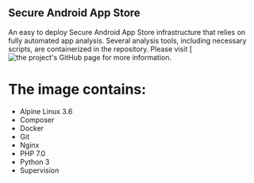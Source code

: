 Secure Android App Store
------------------------

An easy to deploy Secure Android App Store infrastructure that relies on fully automated app analysis. Several analysis tools, including necessary scripts, are containerized in the repository. Please visit [![the project's GitHub page](https://github.com/LedoKun/secure-android-app-store) for more information.


The image contains:
==================

* Alpine Linux 3.6
* Composer
* Docker
* Git
* Nginx
* PHP 7.0
* Python 3
* Supervision
